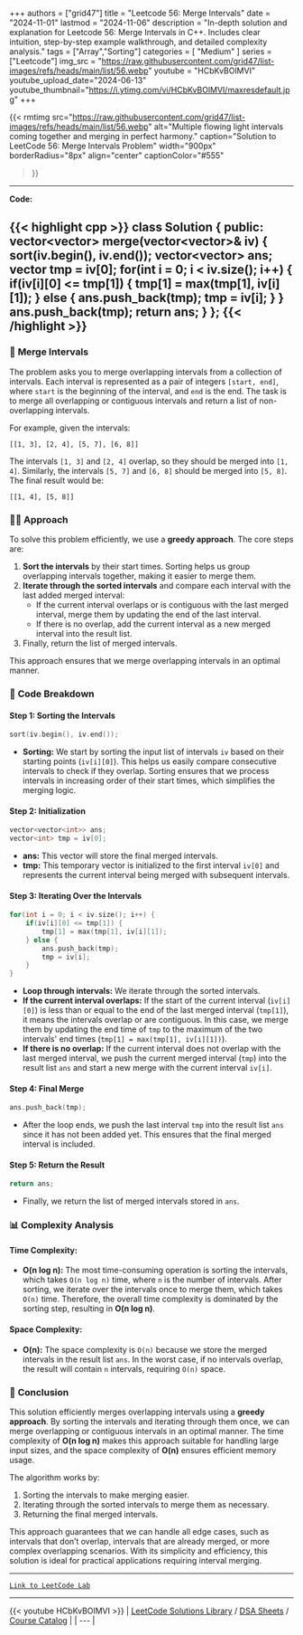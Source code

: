 
+++
authors = ["grid47"]
title = "Leetcode 56: Merge Intervals"
date = "2024-11-01"
lastmod = "2024-11-06"
description = "In-depth solution and explanation for Leetcode 56: Merge Intervals in C++. Includes clear intuition, step-by-step example walkthrough, and detailed complexity analysis."
tags = ["Array","Sorting"]
categories = [
    "Medium"
]
series = ["Leetcode"]
img_src = "https://raw.githubusercontent.com/grid47/list-images/refs/heads/main/list/56.webp"
youtube = "HCbKvBOlMVI"
youtube_upload_date="2024-06-13"
youtube_thumbnail="https://i.ytimg.com/vi/HCbKvBOlMVI/maxresdefault.jpg"
+++


{{< rmtimg 
    src="https://raw.githubusercontent.com/grid47/list-images/refs/heads/main/list/56.webp" 
    alt="Multiple flowing light intervals coming together and merging in perfect harmony."
    caption="Solution to LeetCode 56: Merge Intervals Problem"
    width="900px"
    borderRadius="8px"
    align="center" 
    captionColor="#555"
>}}
---
**Code:**

{{< highlight cpp >}}
class Solution {
public:
    vector<vector<int>> merge(vector<vector<int>>& iv) {
        sort(iv.begin(), iv.end());
        vector<vector<int>> ans;
        vector<int> tmp = iv[0];
        for(int i = 0; i < iv.size(); i++) {
            if(iv[i][0] <= tmp[1]) {
                tmp[1] = max(tmp[1], iv[i][1]);
            } else {
                ans.push_back(tmp);
                tmp = iv[i];
            }
        }
        ans.push_back(tmp);
        return ans;
    }
};
{{< /highlight >}}
---

### 🚀 **Merge Intervals**

The problem asks you to merge overlapping intervals from a collection of intervals. Each interval is represented as a pair of integers `[start, end]`, where `start` is the beginning of the interval, and `end` is the end. The task is to merge all overlapping or contiguous intervals and return a list of non-overlapping intervals.

For example, given the intervals:

```
[[1, 3], [2, 4], [5, 7], [6, 8]]
```

The intervals `[1, 3]` and `[2, 4]` overlap, so they should be merged into `[1, 4]`. Similarly, the intervals `[5, 7]` and `[6, 8]` should be merged into `[5, 8]`. The final result would be:

```
[[1, 4], [5, 8]]
```

### 🧑‍💻 **Approach**

To solve this problem efficiently, we use a **greedy approach**. The core steps are:

1. **Sort the intervals** by their start times. Sorting helps us group overlapping intervals together, making it easier to merge them.
2. **Iterate through the sorted intervals** and compare each interval with the last added merged interval:
   - If the current interval overlaps or is contiguous with the last merged interval, merge them by updating the end of the last interval.
   - If there is no overlap, add the current interval as a new merged interval into the result list.
3. Finally, return the list of merged intervals.

This approach ensures that we merge overlapping intervals in an optimal manner.

### 📝 **Code Breakdown**

#### Step 1: Sorting the Intervals

```cpp
sort(iv.begin(), iv.end());
```

- **Sorting:** We start by sorting the input list of intervals `iv` based on their starting points (`iv[i][0]`). This helps us easily compare consecutive intervals to check if they overlap. Sorting ensures that we process intervals in increasing order of their start times, which simplifies the merging logic.

#### Step 2: Initialization

```cpp
vector<vector<int>> ans;
vector<int> tmp = iv[0];
```

- **ans:** This vector will store the final merged intervals.
- **tmp:** This temporary vector is initialized to the first interval `iv[0]` and represents the current interval being merged with subsequent intervals.

#### Step 3: Iterating Over the Intervals

```cpp
for(int i = 0; i < iv.size(); i++) {
    if(iv[i][0] <= tmp[1]) {
        tmp[1] = max(tmp[1], iv[i][1]);
    } else {
        ans.push_back(tmp);
        tmp = iv[i];
    }
}
```

- **Loop through intervals:** We iterate through the sorted intervals.
- **If the current interval overlaps:** If the start of the current interval (`iv[i][0]`) is less than or equal to the end of the last merged interval (`tmp[1]`), it means the intervals overlap or are contiguous. In this case, we merge them by updating the end time of `tmp` to the maximum of the two intervals' end times (`tmp[1] = max(tmp[1], iv[i][1])`).
- **If there is no overlap:** If the current interval does not overlap with the last merged interval, we push the current merged interval (`tmp`) into the result list `ans` and start a new merge with the current interval `iv[i]`.

#### Step 4: Final Merge

```cpp
ans.push_back(tmp);
```

- After the loop ends, we push the last interval `tmp` into the result list `ans` since it has not been added yet. This ensures that the final merged interval is included.

#### Step 5: Return the Result

```cpp
return ans;
```

- Finally, we return the list of merged intervals stored in `ans`.

### 📊 **Complexity Analysis**

#### Time Complexity:

- **O(n log n):** The most time-consuming operation is sorting the intervals, which takes `O(n log n)` time, where `n` is the number of intervals. After sorting, we iterate over the intervals once to merge them, which takes `O(n)` time. Therefore, the overall time complexity is dominated by the sorting step, resulting in **O(n log n)**.

#### Space Complexity:

- **O(n):** The space complexity is `O(n)` because we store the merged intervals in the result list `ans`. In the worst case, if no intervals overlap, the result will contain `n` intervals, requiring `O(n)` space.

### 🌟 **Conclusion**

This solution efficiently merges overlapping intervals using a **greedy approach**. By sorting the intervals and iterating through them once, we can merge overlapping or contiguous intervals in an optimal manner. The time complexity of **O(n log n)** makes this approach suitable for handling large input sizes, and the space complexity of **O(n)** ensures efficient memory usage.

The algorithm works by:
1. Sorting the intervals to make merging easier.
2. Iterating through the sorted intervals to merge them as necessary.
3. Returning the final merged intervals.

This approach guarantees that we can handle all edge cases, such as intervals that don’t overlap, intervals that are already merged, or more complex overlapping scenarios. With its simplicity and efficiency, this solution is ideal for practical applications requiring interval merging.

---

[`Link to LeetCode Lab`](https://leetcode.com/problems/merge-intervals/description/)

---
{{< youtube HCbKvBOlMVI >}}
| [LeetCode Solutions Library](https://grid47.xyz/leetcode/) / [DSA Sheets](https://grid47.xyz/sheets/) / [Course Catalog](https://grid47.xyz/courses/) |
| --- |
